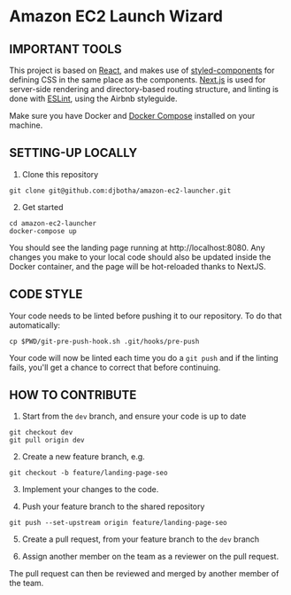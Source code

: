 # Amazon EC2 Launch Wizard

## IMPORTANT TOOLS

This project is based on [React](https://reactjs.org), and makes use of [styled-components](https://styled-components.com/docs/api) for defining CSS in the same place as the components. [Next.js](https://nextjs.org/docs) is used for server-side rendering and directory-based routing structure, and linting is done with [ESLint](https://eslint.org/), using the Airbnb styleguide.

Make sure you have Docker and [Docker Compose](https://docs.docker.com/compose/install/) installed on your machine.

## SETTING-UP LOCALLY

1.  Clone this repository

```
git clone git@github.com:djbotha/amazon-ec2-launcher.git
```

2.  Get started

```
cd amazon-ec2-launcher
docker-compose up
```

You should see the landing page running at http://localhost:8080. Any changes you make to your local code should also be updated inside the Docker container, and the page will be hot-reloaded thanks to NextJS.

## CODE STYLE

Your code needs to be linted before pushing it to our repository. To do that
automatically:

```
cp $PWD/git-pre-push-hook.sh .git/hooks/pre-push
```

Your code will now be linted each time you do a `git push` and if the linting fails,
you'll get a chance to correct that before continuing.

## HOW TO CONTRIBUTE

1.  Start from the `dev` branch, and ensure your code is up to date

```
git checkout dev
git pull origin dev
```

2.  Create a new feature branch, e.g.

```
git checkout -b feature/landing-page-seo
```

3.  Implement your changes to the code.

4.  Push your feature branch to the shared repository

```
git push --set-upstream origin feature/landing-page-seo
```

5.  Create a pull request, from your feature branch to the `dev` branch

6.  Assign another member on the team as a reviewer on the pull request.

The pull request can then be reviewed and merged by another member of the team.

